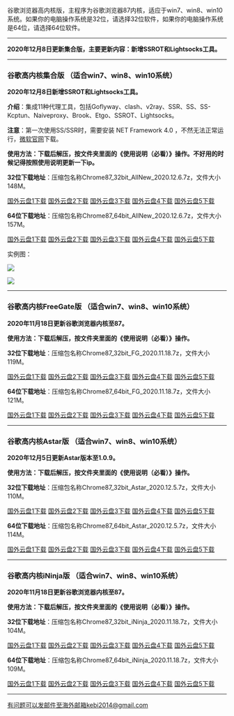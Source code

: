 谷歌浏览器高内核版，主程序为谷歌浏览器87内核，适应于win7、win8、win10系统。如果你的电脑操作系统是32位，请选择32位软件，如果你的电脑操作系统是64位，请选择64位软件。

***

**2020年12月8日更新集合版，主要更新内容：新增SSROT和Lightsocks工具。**

***

### 谷歌高内核集合版  （适合win7、win8、win10系统）

**2020年12月8日新增SSROT和Lightsocks工具。**

**介绍**：集成11种代理工具，包括Goflyway、clash、v2ray、SSR、SS、SS-Kcptun、Naiveproxy、Brook、Etgo、SSROT、Lightsocks。

**注意**：第一次使用SS/SSR时，需要安装 NET Framework 4.0 ，不然无法正常运行，[微软官网](https://www.microsoft.com/zh-cn/download/details.aspx?id=17718)下载。

**使用方法：下载后解压，按文件夹里面的《使用说明（必看）》操作。不好用的时候记得按照使用说明更新一下ip。**

**32位下载地址**：压缩包名称Chrome87_32bit_AllNew_2020.12.6.7z，文件大小148M。

[国外云盘1下载](https://tr101.free4444.xyz/Chrome87_32bit_AllNew_2020.12.6.7z) 
[国外云盘2下载](https://tr61.free4444.xyz/Chrome87_32bit_AllNew_2020.12.6.7z) 
[国外云盘3下载](https://tr91.free4444.xyz/Chrome87_32bit_AllNew_2020.12.6.7z) 
[国外云盘4下载](https://tr71.free4444.xyz/Chrome87_32bit_AllNew_2020.12.6.7z) 
[国外云盘5下载](https://tr51.free4444.xyz/Chrome87_32bit_AllNew_2020.12.6.7z) 

**64位下载地址**：压缩包名称Chrome87_64bit_AllNew_2020.12.6.7z，文件大小157M。

[国外云盘1下载](https://tr101.free4444.xyz/Chrome87_64bit_AllNew_2020.12.6.7z) 
[国外云盘2下载](https://tr61.free4444.xyz/Chrome87_64bit_AllNew_2020.12.6.7z) 
[国外云盘3下载](https://tr91.free4444.xyz/Chrome87_64bit_AllNew_2020.12.6.7z) 
[国外云盘4下载](https://tr71.free4444.xyz/Chrome87_64bit_AllNew_2020.12.6.7z) 
[国外云盘5下载](https://tr51.free4444.xyz/Chrome87_64bit_AllNew_2020.12.6.7z) 

实例图：

![](https://cdn.jsdelivr.net/gh/Alvin9999/pac2/all1.jpg)

![](https://cdn.jsdelivr.net/gh/Alvin9999/pac2/all2.jpg)

***

### 谷歌高内核FreeGate版  （适合win7、win8、win10系统）

**2020年11月18日更新谷歌浏览器内核至87。**

**使用方法：下载后解压，按文件夹里面的《使用说明（必看）》操作。**

**32位下载地址**：压缩包名称Chrome87_32bit_FG_2020.11.18.7z，文件大小119M。

[国外云盘1下载](https://tr101.free4444.xyz/Chrome87_32bit_FG_2020.11.18.7z) 
[国外云盘2下载](https://tr71.free4444.xyz/Chrome87_32bit_FG_2020.11.18.7z) 
[国外云盘3下载](https://tr61.free4444.xyz/Chrome87_32bit_FG_2020.11.18.7z) 
[国外云盘4下载](https://tr91.free4444.xyz/Chrome87_32bit_FG_2020.11.18.7z) 
[国外云盘5下载](https://tr51.free4444.xyz/Chrome87_32bit_FG_2020.11.18.7z) 

**64位下载地址**：压缩包名称Chrome87_64bit_FG_2020.11.18.7z，文件大小121M。

[国外云盘1下载](https://tr101.free4444.xyz/Chrome87_64bit_FG_2020.11.18.7z) 
[国外云盘2下载](https://tr71.free4444.xyz/Chrome87_64bit_FG_2020.11.18.7z) 
[国外云盘3下载](https://tr61.free4444.xyz/Chrome87_64bit_FG_2020.11.18.7z) 
[国外云盘4下载](https://tr91.free4444.xyz/Chrome87_64bit_FG_2020.11.18.7z) 
[国外云盘5下载](https://tr51.free4444.xyz/Chrome87_64bit_FG_2020.11.18.7z) 

***

### 谷歌高内核Astar版  （适合win7、win8、win10系统）

**2020年12月5日更新Astar版本至1.0.9。**

**使用方法：下载后解压，按文件夹里面的《使用说明（必看）》操作。**

**32位下载地址**：压缩包名称Chrome87_32bit_Astar_2020.12.5.7z，文件大小110M。

[国外云盘1下载](https://tr101.free4444.xyz/Chrome87_32bit_Astar_2020.12.5.7z) 
[国外云盘2下载](https://tr71.free4444.xyz/Chrome87_32bit_Astar_2020.12.5.7z) 
[国外云盘3下载](https://tr61.free4444.xyz/Chrome87_32bit_Astar_2020.12.5.7z) 
[国外云盘4下载](https://tr91.free4444.xyz/Chrome87_32bit_Astar_2020.12.5.7z) 
[国外云盘5下载](https://tr61.free4444.xyz/Chrome87_32bit_Astar_2020.12.5.7z) 


**64位下载地址**：压缩包名称Chrome87_64bit_Astar_2020.12.5.7z，文件大小114M。

[国外云盘1下载](https://tr101.free4444.xyz/Chrome87_64bit_Astar_2020.12.5.7z) 
[国外云盘2下载](https://tr71.free4444.xyz/Chrome87_64bit_Astar_2020.12.5.7z) 
[国外云盘3下载](https://tr61.free4444.xyz/Chrome87_64bit_Astar_2020.12.5.7z) 
[国外云盘4下载](https://tr91.free4444.xyz/Chrome87_64bit_Astar_2020.12.5.7z) 
[国外云盘5下载](https://tr51.free4444.xyz/Chrome87_64bit_Astar_2020.12.5.7z) 

***

### 谷歌高内核iNinja版 （适合win7、win8、win10系统）

**2020年11月18日更新谷歌浏览器内核至87。**

**使用方法：下载后解压，按文件夹里面的《使用说明（必看）》操作。**

**32位下载地址**：压缩包名称Chrome87_32bit_iNinja_2020.11.18.7z，文件大小104M。

[国外云盘1下载](https://tr101.free4444.xyz/Chrome87_32bit_iNinja_2020.11.18.7z) 
[国外云盘2下载](https://tr71.free4444.xyz/Chrome87_32bit_iNinja_2020.11.18.7z) 
[国外云盘3下载](https://tr61.free4444.xyz/Chrome87_32bit_iNinja_2020.11.18.7z) 
[国外云盘4下载](https://tr91.free4444.xyz/Chrome87_32bit_iNinja_2020.11.18.7z) 
[国外云盘5下载](https://tr51.free4444.xyz/Chrome87_32bit_iNinja_2020.11.18.7z) 

**64位下载地址**：压缩包名称Chrome87_64bit_iNinja_2020.11.18.7z，文件大小109M。

[国外云盘1下载](https://tr101.free4444.xyz/Chrome87_64bit_iNinja_2020.11.18.7z) 
[国外云盘2下载](https://tr71.free4444.xyz/Chrome87_64bit_iNinja_2020.11.18.7z) 
[国外云盘3下载](https://tr61.free4444.xyz/Chrome87_64bit_iNinja_2020.11.18.7z) 
[国外云盘4下载](https://tr91.free4444.xyz/Chrome87_64bit_iNinja_2020.11.18.7z) 
[国外云盘5下载](https://tr51.free4444.xyz/Chrome87_64bit_iNinja_2020.11.18.7z) 


***

有问题可以发邮件至海外邮箱kebi2014@gmail.com
